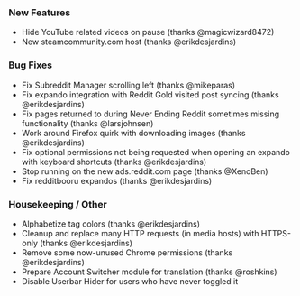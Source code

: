 
### New Features

- Hide YouTube related videos on pause (thanks @magicwizard8472)
- New steamcommunity.com host (thanks @erikdesjardins)

### Bug Fixes

- Fix Subreddit Manager scrolling left (thanks @mikeparas)
- Fix expando integration with Reddit Gold visited post syncing (thanks @erikdesjardins)
- Fix pages returned to during Never Ending Reddit sometimes missing functionality (thanks @larsjohnsen)
- Work around Firefox quirk with downloading images (thanks @erikdesjardins)
- Fix optional permissions not being requested when opening an expando with keyboard shortcuts (thanks @erikdesjardins)
- Stop running on the new ads.reddit.com page (thanks @XenoBen)
- Fix redditbooru expandos (thanks @erikdesjardins)

### Housekeeping / Other

- Alphabetize tag colors (thanks @erikdesjardins)
- Cleanup and replace many HTTP requests (in media hosts) with HTTPS-only (thanks @erikdesjardins)
- Remove some now-unused Chrome permissions (thanks @erikdesjardins)
- Prepare Account Switcher module for translation (thanks @roshkins)
- Disable Userbar Hider for users who have never toggled it
